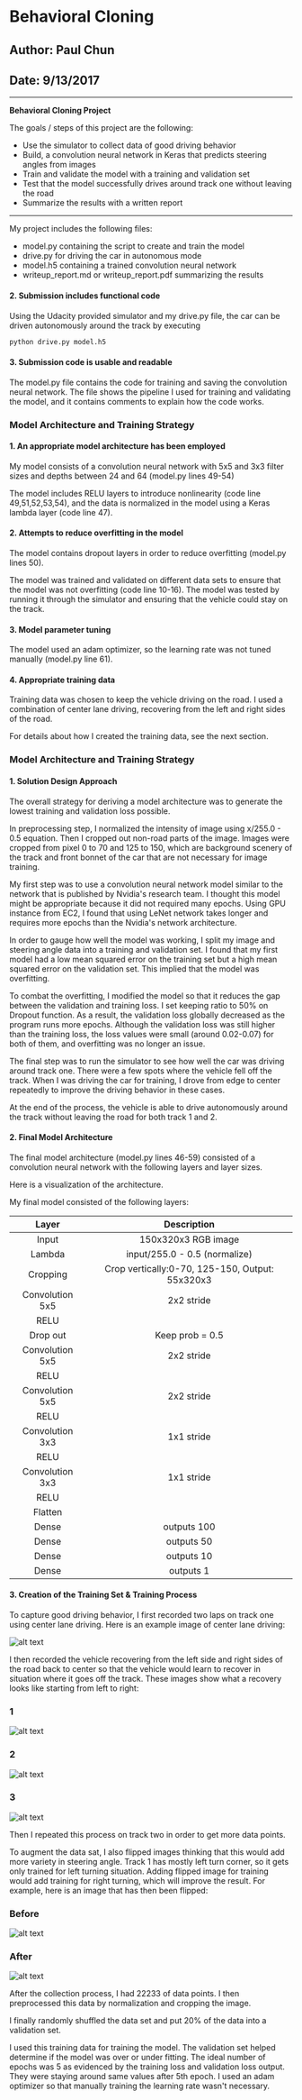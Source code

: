 # **Behavioral Cloning**
## Author: Paul Chun
## Date: 9/13/2017


---

**Behavioral Cloning Project**

The goals / steps of this project are the following:
* Use the simulator to collect data of good driving behavior
* Build, a convolution neural network in Keras that predicts steering angles from images
* Train and validate the model with a training and validation set
* Test that the model successfully drives around track one without leaving the road
* Summarize the results with a written report


[//]: # (Image References)

[image1]: ./examples/placeholder.png "Model Visualization"
[image2]: ./examples/center.jpg "Center"
[image3]: ./examples/recover1.jpg "Recovery Image"
[image4]: ./examples/recover2.jpg "Recovery Image"
[image5]: ./examples/recover3.jpg "Recovery Image"
[image6]: ./examples/before_flipped.jpg "Normal Image"
[image7]: ./examples/flipped.jpg "Flipped Image"


---
My project includes the following files:
* model.py containing the script to create and train the model
* drive.py for driving the car in autonomous mode
* model.h5 containing a trained convolution neural network
* writeup_report.md or writeup_report.pdf summarizing the results

#### 2. Submission includes functional code
Using the Udacity provided simulator and my drive.py file, the car can be driven autonomously around the track by executing
```sh
python drive.py model.h5
```

#### 3. Submission code is usable and readable

The model.py file contains the code for training and saving the convolution neural network. The file shows the pipeline I used for training and validating the model, and it contains comments to explain how the code works.

### Model Architecture and Training Strategy

#### 1. An appropriate model architecture has been employed

My model consists of a convolution neural network with 5x5 and 3x3 filter sizes and depths between 24 and 64 (model.py lines 49-54)

The model includes RELU layers to introduce nonlinearity (code line 49,51,52,53,54), and the data is normalized in the model using a Keras lambda layer (code line 47).

#### 2. Attempts to reduce overfitting in the model

The model contains dropout layers in order to reduce overfitting (model.py lines 50).

The model was trained and validated on different data sets to ensure that the model was not overfitting (code line 10-16). The model was tested by running it through the simulator and ensuring that the vehicle could stay on the track.

#### 3. Model parameter tuning

The model used an adam optimizer, so the learning rate was not tuned manually (model.py line 61).

#### 4. Appropriate training data

Training data was chosen to keep the vehicle driving on the road. I used a combination of center lane driving, recovering from the left and right sides of the road.

For details about how I created the training data, see the next section.

### Model Architecture and Training Strategy

#### 1. Solution Design Approach

The overall strategy for deriving a model architecture was to generate the lowest training and validation loss possible.

In preprocessing step, I normalized the intensity of image using x/255.0 - 0.5 equation. Then I cropped out non-road parts of the image. Images were cropped from pixel 0 to 70 and 125 to 150, which are background scenery of the track and front bonnet of the car that are not necessary for image training.

My first step was to use a convolution neural network model similar to the network that is published by Nvidia's research team. I thought this model might be appropriate because it did not required many epochs. Using GPU instance from EC2, I found that using LeNet network takes longer and requires more epochs than the Nvidia's network architecture.

In order to gauge how well the model was working, I split my image and steering angle data into a training and validation set. I found that my first model had a low mean squared error on the training set but a high mean squared error on the validation set. This implied that the model was overfitting.

To combat the overfitting, I modified the model so that it reduces the gap between the validation and training loss. I set keeping ratio to 50% on Dropout function. As a result, the validation loss globally decreased as the program runs more epochs. Although the validation loss was still higher than the training loss, the loss values were small (around 0.02-0.07) for both of them, and overfitting was no longer an issue.

The final step was to run the simulator to see how well the car was driving around track one. There were a few spots where the vehicle fell off the track. When I was driving the car for training, I drove from edge to center repeatedly to improve the driving behavior in these cases.

At the end of the process, the vehicle is able to drive autonomously around the track without leaving the road for both track 1 and 2.

#### 2. Final Model Architecture

The final model architecture (model.py lines 46-59) consisted of a convolution neural network with the following layers and layer sizes.

Here is a visualization of the architecture.

My final model consisted of the following layers:

| Layer         		|     Description	        					|
|:---------------------:|:---------------------------------------------:|
| Input         		| 150x320x3 RGB image   							|
| Lambda         		| input/255.0 - 0.5 (normalize)  							|
| Cropping         		| Crop vertically:0-70, 125-150, Output: 55x320x3  		|
| Convolution 5x5     	| 2x2 stride 	|
| RELU					|												|
| Drop out					|	Keep prob = 0.5			  						|
| Convolution 5x5	    | 2x2 stride	|
| RELU					|												|
| Convolution 5x5	    | 2x2 stride 	|
| RELU					|												|
| Convolution 3x3	    | 1x1 stride 	|
| RELU					|												|
| Convolution 3x3	    | 1x1 stride 	|
| RELU					|												|
| Flatten					|												|
| Dense		| outputs 100       									|
| Dense		| outputs 50       									|
| Dense		| outputs 10       									|
| Dense		| outputs 1       									|


#### 3. Creation of the Training Set & Training Process

To capture good driving behavior, I first recorded two laps on track one using center lane driving. Here is an example image of center lane driving:

![alt text][image2]

I then recorded the vehicle recovering from the left side and right sides of the road back to center so that the vehicle would learn to recover in situation where it goes off the track. These images show what a recovery looks like starting from left to right:
### 1
![alt text][image3]
### 2
![alt text][image4]
### 3
![alt text][image5]

Then I repeated this process on track two in order to get more data points.

To augment the data sat, I also flipped images thinking that this would add more variety in steering angle. Track 1 has mostly left turn corner, so it gets only trained for left turning situation. Adding flipped image for training would add training for right turning, which will improve the result. For example, here is an image that has then been flipped:

### Before
![alt text][image6]
### After
![alt text][image7]



After the collection process, I had 22233 of data points. I then preprocessed this data by normalization and cropping the image.

I finally randomly shuffled the data set and put 20% of the data into a validation set.

I used this training data for training the model. The validation set helped determine if the model was over or under fitting. The ideal number of epochs was 5 as evidenced by the training loss and validation loss output. They were staying around same values after 5th epoch. I used an adam optimizer so that manually training the learning rate wasn't necessary.
